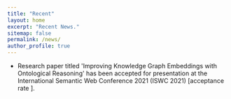 ```yaml
---
title: "Recent"
layout: home
excerpt: "Recent News."
sitemap: false
permalink: /news/
author_profile: true
---
```



* Research paper titled 'Improving Knowledge Graph Embeddings with Ontological Reasoning' has been accepted for presentation at the International Semantic Web Conference 2021 (ISWC 2021) [acceptance rate ].
